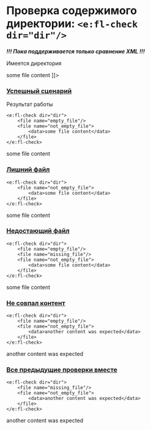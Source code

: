 # Проверка содержимого директории: `<e:fl-check dir="dir"/>`

***!!! Пока поддерживается только сравнение XML !!!*** 

Имеется директория

<div>
    <e:given>
        <e:fl-set dir="dir">
            <file name="empty_file"/>
            <file name="not_empty_file">
            <![CDATA[
                <?xml version="1.0" encoding="UTF-8" standalone="yes"?>
                <data>some file content</data>
            ]]>
            </file>
        </e:fl-set>
    </e:given>
</div>

### [**Успешный сценарий**](-)

Результат работы 

    <e:fl-check dir="dir">
        <file name="empty_file"/>
        <file name="not_empty_file">
            <data>some file content</data>
        </file>
    </e:fl-check>

<div>
    <e:then>
        <e:fl-check dir="dir">
            <file name="empty_file"/>
            <file name="not_empty_file">
                <data>some file content</data>
            </file>
        </e:fl-check>
    </e:then>
</div>

### [**Лишний файл**](- "surplus c:status=ExpectedToFail")

    <e:fl-check dir="dir">
        <file name="not_empty_file">
            <data>some file content</data>
        </file>
    </e:fl-check>

<div>
    <e:then>
        <e:fl-check dir="dir">
            <file name="not_empty_file">
                <data>some file content</data>
            </file>
        </e:fl-check>
    </e:then>
</div>

### [**Недостающий файл**](- "missing c:status=ExpectedToFail")

    <e:fl-check dir="dir">
        <file name="empty_file"/>
        <file name="missing_file"/>
        <file name="not_empty_file">
            <data>some file content</data>
        </file>
    </e:fl-check>

<div>
    <e:then>
        <e:fl-check dir="dir">
            <file name="empty_file"/>
            <file name="missing_file"/>
            <file name="not_empty_file">
                <data>some file content</data>
            </file>
        </e:fl-check>
    </e:then>
</div>

### [**Не совпал контент**](- "wrong content c:status=ExpectedToFail")

    <e:fl-check dir="dir">
        <file name="empty_file"/>
        <file name="not_empty_file">
            <data>another content was expected</data>
        </file>
    </e:fl-check>

<div>
    <e:then>
        <e:fl-check dir="dir">
            <file name="empty_file"/>
            <file name="not_empty_file">
                <data>another content was expected</data>
            </file>
        </e:fl-check>
    </e:then>
</div>

### [**Все предыдущие проверки вместе**](- "all c:status=ExpectedToFail")

    <e:fl-check dir="dir">
        <file name="missing_file"/>
        <file name="not_empty_file">
            <data>another content was expected</data>
        </file>
    </e:fl-check>

<div>
    <e:then>
        <e:fl-check dir="dir">
            <file name="missing_file"/>
            <file name="not_empty_file">
                <data>another content was expected</data>
            </file>
        </e:fl-check>
    </e:then>
</div>